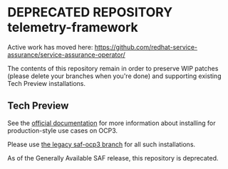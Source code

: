 # DEPRECATED REPOSITORY telemetry-framework

Active work has moved here: https://github.com/redhat-service-assurance/service-assurance-operator/

The contents of this repository remain in order to preserve WIP patches (please delete your branches when you're done) and supporting existing Tech Preview installations.

## Tech Preview

See the [official
documentation](https://redhat-service-assurance.github.io/saf-documentation)
for more information about installing for production-style use cases on OCP3.

Please use [the legacy saf-ocp3 branch](https://github.com/redhat-service-assurance/telemetry-framework/tree/saf-ocp3) for all such installations.

As of the Generally Available SAF release, this repository is deprecated.
